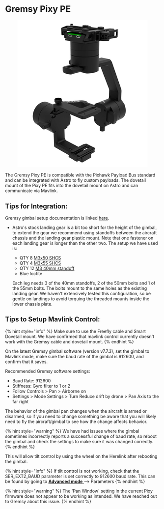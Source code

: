 # Gremsy Pixy PE

<figure><img src="../../.gitbook/assets/pixype (2).png" alt=""><figcaption></figcaption></figure>

The Gremsy Pixy PE is compatible with the Pixhawk Payload Bus standard and can be integrated with Astro to fly custom payloads. The dovetail mount of the Pixy PE fits into the dovetail mount on Astro and can communicate via Mavlink.&#x20;

## Tips for Integration:

Gremsy gimbal setup documentation is linked [here](https://docs.gremsy.com/pixy-and-mio/pixy-u).&#x20;

*   Astro's stock landing gear is a bit too short for the height of the gimbal, to extend the gear we recommend using standoffs between the aircraft chassis and the landing gear plastic mount. Note that one fastener on each landing gear is longer than the other two. The setup we have used is: &#x20;

    * QTY 8 [M3x50 SHCS](https://www.mcmaster.com/screws/system-of-measurement~metric/thread-size~m3/head-type~socket/length~50mm/)
    * QTY 4 [M3x55 SHCS](https://www.mcmaster.com/screws/system-of-measurement~metric/thread-size~m3/head-type~socket/length~55mm/)
    * QTY 12 [M3 40mm standoff](https://www.mcmaster.com/94669A123/)
    * Blue loctite

    Each leg needs 3 of the 40mm standoffs, 2 of the 50mm bolts and 1 of the 55mm bolts. The bolts mount to the same holes as the existing landing gear. We haven't extensively tested this configuration, so be gentle on landings to avoid torquing the threaded mounts inside the lower chassis plate.&#x20;

## Tips to Setup Mavlink Control:&#x20;

{% hint style="info" %}
Make sure to use the Freefly cable and Smart Dovetail mount. We have confirmed that mavlink control currently doesn't work with the Gremsy cable and dovetail mount.
{% endhint %}

On the latest Gremsy gimbal software (version v7.7.3), set the gimbal to Mavlink mode, make sure the baud rate of the gimbal is 912600, and confirm that it saves.&#x20;

Recommended Gremsy software settings:&#x20;

* Baud Rate: 912600
* Stiffness: Gyro filter to 1 or 2
* Follow Controls > Pan > Airborne on
* Settings > Mode Settings > Turn Reduce drift by drone > Pan Axis to the far right

The behavior of the gimbal pan changes when the aircraft is armed or disarmed, so if you need to change something be aware that you will likely need to fly the aircraft/gimbal to see how the change affects behavior.&#x20;

{% hint style="warning" %}
We have had issues where the gimbal sometimes incorrectly reports a successful change of baud rate, so reboot the gimbal and check the settings to make sure it was changed correctly.&#x20;
{% endhint %}

This will allow tilt control by using the wheel on the Herelink after rebooting the gimbal.

{% hint style="info" %}
If tilt control is not working, check that the SER\_EXT2\_BAUD parameter is set correctly to 912600 baud rate. This can be found by going to [**Advanced mode** ](https://freefly.gitbook.io/astro-public/astro/pilots-operating-handbook/software/auterion-mission-control/amc-vehicle-setup/advanced-vehicle-setup#activating-advanced-mode)--> Parameters
{% endhint %}

{% hint style="warning" %}
The 'Pan Window' setting in the current Pixy firmware does not appear to be working as intended. We have reached out to Gremsy about this issue.
{% endhint %}

